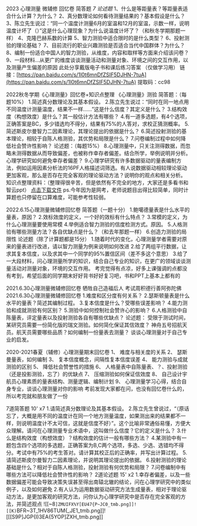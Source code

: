 2023 心理测量 微辅修 回忆卷
简答题
*7 论述题*
1、什么是等距量表？等距量表适合什么计算？为什么？
2、真分数理论如何看待测量结果的？基本假设是什么？ 
3、陈立先生说过：“同一个温度计测量6月的室温和12月的室温，示数一样，说明温度计坏了（）”这是什么心理现象？为什么说温度计坏了？（和秋冬学期那题一样） 4、克隆巴赫系数的计算 
5、智力测验中适合限时的是什么类型？ 
6、投射测验的理论基础？ 
7、目前流行的职业兴趣测验是否适合当代中国群体？为什么？ 
8、编制一份适合中国人的智力测验，从维度，内容和取样等方面来介绍该问卷？ 9、一段材料...从更广的维度谈谈测量活动和测量对象、环境之间的交互作用，以及测量产生偏差的原因 
此处分享戴版电子书和课后练习答案 （仅做学习用） 链接：[https://pan.baidu.com/s/1l0t6mnDfZSIF5DJHN-7tuA](https://pan.baidu.com/s/1l0t6mnDfZSIF5DJHN-7tuA) 提取码：cc98


2022秋冬学期《心理测量》回忆卷+知识点整理
《心理测量》测验 简答题：（每题10%） 1.简述真分数理论及其基本假设。
2.陈立先生说过：“同时在同一地点用不同温度计测量温度，结果不一样……”这是什么信度？其定义是什么？ 
3.结构效度（构想效度）是什么？其一般估计方法有哪些？ 
4.有一道多选题，有4个选项，正确答案是BC，多少错选均不得分，结果有75%的人答对，求校正猜测概率。 
5.简述斯皮尔曼智力二因素理论，其理论提出的依据是什么？ 
6.简述投射测验的基本理论，相较于自陈人格测验，其优势和局限是什么？ 
7.问卷编制过程中如何降低社会赞许性影响？ 论述题：（每题15%） 
8.心理测量中，只关注测得数据，而忽略未测得数据从而导致偏差，也被称作幸存者偏差。结合所学，举例说明并分析。心理学研究如何避免幸存者偏差？ 
9.心理学研究有许多数据驱动的量表编制方法，例如运用因素分析法的16PF人格描述词筛选。有人说数据驱动相较理论驱动更加客观，那么是否存在完全客观的理论驱动方法？说明你的观点和相关分析。 知识点整理资料：（整理得很辛苦，但是依然有不完全的地方，大家还是多看书和智云ppt） [点击下载文件](https://file.cc98.org/v2-upload/2023-01-06/1h2koq3x.pdf) ps.今年因为是网考，老师说题目出得比较简单，同时计算题也只停留在口算难度，可能参考性较弱。


2022.6.15心理测量微辅修回忆卷
简答题（一题十分） 1.鲍噶德量表是什么水平的量表，原因？
2.效标效度的定义，一个好的效标有什么特点？ 
3.常模的定义，为什么心理测量要使用常模 
4.举例适合智力测验的信度检测方式。原因。 
5.人格测验有哪些测量方法？各自优缺点是什么？（和去年那题一样） 
6.创造力测验的局限性 论述题（除了计算题都是15分） 
1.随着时代的变化，心理测量学者需要对原来的量表进行改进，请以智力测量为例来说明如何改进 
2.给了两组平行数据，让求其复本信度，以及求其中一个同学的95%置信区间（差不多这个意思） 
3.给了一大段材料，问心理测量所学的知识，结合自己专业的知识，在更广的领域谈谈测量活动对测量对象，环境的交互作用。 考完觉得有点凉，好多上课强调的点都没有考到，希望后面的同学期末好好背书好好复习吧，书和PPT上基本上都有的


2021.6.30心理测量微辅修回忆卷
牺牲自己造福后人 考试周积德行善阿弥陀佛 2021.6.30心理测量微辅修回忆卷 
1.难度和区分度有何关系？ 
2.瑟斯顿量表是什么水平的量表？简述其编制过程。 
3.复本信度是什么？受哪些误差影响？ 
4.能力测验和成就测验有何区别？ 
5.测验中如何控制社会赞许心的影响？ 
6.人格测验中自陈量表，评定量表以及投射测验各自有哪些优缺点？ 
论述题： 受限于测试时间，某研究员需要一份简化版的瑞文测验。如何简化保证其信效度？ 
神舟五号招航天员。航天员需要哪些品质？如何编制一份量表去测量？ 谈谈心理测量对于自己专业的启发。

2020-2021春夏（辅修）心理测量期末回忆卷
1、 难度与相关度的关系 
2、 瑟斯曼量表，如何编制 
3、 复本信度概念，间隔性复本信度误差 
4、 能力测验与成就测验的区别 
5、 降低社会赞誉性的措施 
6、 人格量表中自陈量表、？、投射测验（还是投影测验，忘了）的优缺点 
7、 压缩测验如何保证信效度 
8、 自己设计宇航员心理素质的量表结构、测量逻辑、编制计划 
9、 心理测量学习心得，结合自身专业，谈谈心理测量对你的影响 考前发现大家都在问，也没有回忆卷什么的，所以考完就和朋友做了一份


7道简答题 10' x7
1.请简述真分数理论及其基本假设。
2.陈立先生曾说过，“（原话忘了，大概是用不同的温度计在同一个地方测量温度，如果测出来的结果都不一样，则说明温度计不太可信，这就是信度不好）”。这个比喻非常通俗易懂，方便大众理解。请问在心理测量专业术语中，这叫做什么信度？它的定义是什么？
3.什么是结构效度（构想效度）？结构效度的估计一般有哪些方法？
4.某测验中有一题包含四个选项的多选题，正确答案为B,C两个选项，多选、少选、选错均不得分。考试中有75%的考生答对。请计算其校正后的正确率，并写出计算过程。
5.请简述斯皮尔曼智力二因素理论，并说明其理论提出的依据。
6.投射测验的理论基础是什么？相对于自陈人格测验，投射测验有何优势和局限？
7.问卷编制中有哪些方法可以降低社会赞许性的影响？
2道论述题 15' x2
1.幸存者偏差，以及一些数据偏差可能会导致决策失误甚至得出南辕北辙的结论，问在心理学研究中的类似例子，以及如何避免
2.有人认为运用数据驱动研究方法生成量表，相对于理论驱动方法，是更加客观的研究方法，问你认为心理学研究中是否存在完全客观的方法，并简述观点
![[~8`]ZMUIFX%Y[EU47{P~JC0_tmb.png]]![[K)`BFR~3T_1HV86TUM{_JE1_tmb.png]]![[[S9P]JGP{I)3EA{5YOP]ZXH_tmb.png]]